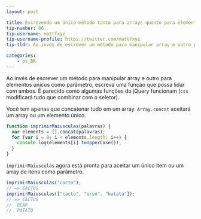 ```yaml
---
layout: post

title: Escrevendo um único método tanto para arrays quanto para elementos únicos
tip-number: 06
tip-username: mattfxyz
tip-username-profile: https://twitter.com/mattfxyz
tip-tldr: Ao invés de escrever um método para manipular array e outro para elementos únicos como parâmetro, escreva uma função que possa lidar com ambos. É parecido como algumas funções do jQuery funcionam (`css` modificará tudo que combinar com o seletor).

categories:
    - pt_BR
---
```


Ao invés de escrever um método para manipular array e outro para elementos únicos como parâmetro, escreva uma função que possa lidar com ambos. É parecido como algumas funções do jQuery funcionam (`css` modificará tudo que combinar com o seletor).

Você tem apenas que concatenar tudo em um array. `Array.concat` aceitará um array ou um elemento único.

```javascript
function imprimirMaiusculas(palavras) {
  var elements = [].concat(palavras);
  for (var i = 0; i < elements.length; i++) {
    console.log(elements[i].toUpperCase());
  }
}
```

`imprimirMaiusculas` agora está pronta para aceitar um único item ou um array de itens como parâmetro.

```javascript
imprimirMaiusculas("cacto");
// => CACTUS
imprimirMaiusculas(["cacto", "urso", "batata"]);
// => CACTUS
//  BEAR
//  POTATO
```
